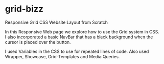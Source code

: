 # grid-bizz
Responsive Grid CSS Website Layout from Scratch

In this Responsive Web page we explore how to use the Grid system in CSS.
I also incorporated a basic NavBar that has a black background when 
the cursor is placed over the button. 

I used Variables in the CSS to use for repeated lines of code. Also used Wrapper, Showcase, 
Grid-Templates and Media Queries. 